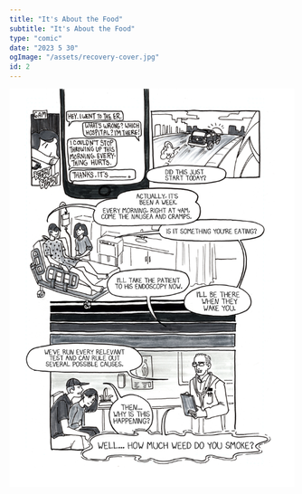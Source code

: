 ```yaml
---
title: "It's About the Food"
subtitle: "It's About the Food"
type: "comic"
date: "2023 5 30"
ogImage: "/assets/recovery-cover.jpg"
id: 2
---
```


![Panel2](../../../images/aboutthefood/about_the_food_008.jpg)